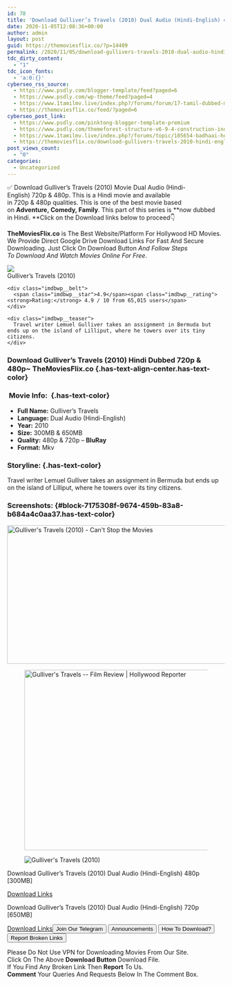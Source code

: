 ```yaml
---
id: 78
title: 'Download Gulliver’s Travels (2010) Dual Audio (Hindi-English) 480p [300MB] || 720p [650MB]'
date: 2020-11-05T12:08:36+00:00
author: admin
layout: post
guid: https://themoviesflix.co/?p=14409
permalink: /2020/11/05/download-gullivers-travels-2010-dual-audio-hindi-english-480p-300mb-720p-650mb/
tdc_dirty_content:
  - "1"
tdc_icon_fonts:
  - 'a:0:{}'
cyberseo_rss_source:
  - https://www.psdly.com/blogger-template/feed?paged=6
  - https://www.psdly.com/wp-theme/feed?paged=4
  - https://www.1tamilmv.live/index.php?/forums/forum/17-tamil-dubbed-movies.xml/
  - https://themoviesflix.co/feed/?paged=6
cyberseo_post_link:
  - https://www.psdly.com/pinktong-blogger-template-premium
  - https://www.psdly.com/themeforest-structure-v6-9-4-construction-industrial-factory-wordpress-theme-10798442
  - https://www.1tamilmv.live/index.php?/forums/topic/105654-badhaai-ho-2018-bluray-1080p-hindi-dts-51-tamil-aac-12gb-g-drive-ninja-360/
  - https://themoviesflix.co/download-gullivers-travels-2010-hindi-english-480p-720p/
post_views_count:
  - "0"
categories:
  - Uncategorized
---
```

✅ Download Gulliver’s Travels (2010)&nbsp;Movie&nbsp;Dual Audio (Hindi-English)&nbsp;720p&nbsp;&&nbsp;480p. This is a Hindi movie and available in&nbsp;720p&nbsp;&&nbsp;480p&nbsp;qualities. This is one of the best movie based on&nbsp;**Adventure,&nbsp;Comedy,&nbsp;Family**. This part of this series is&nbsp;**now dubbed in&nbsp;Hindi.&nbsp;**Click on the Download links below to proceed👇

**TheMoviesFlix.co**&nbsp;is The Best Website/Platform For Hollywood HD Movies. We Provide Direct Google Drive Download Links For Fast And Secure Downloading. Just Click On Download Button&nbsp;_And Follow Steps To&nbsp;Download And Watch Movies Online For Free_.

<div class="imdbwp imdbwp--movie dark">
  <div class="imdbwp__thumb">
    <a class="imdbwp__link" target="_blank" title="Gulliver's Travels" href="https://www.imdb.com/title/tt1320261/" rel="nofollow noopener noreferrer"><img class="imdbwp__img" src="https://m.media-amazon.com/images/M/MV5BMTU0NTUwOTM3Nl5BMl5BanBnXkFtZTcwMDA3NjIwNA@@._V1_SX300.jpg" /></a>
  </div>
  
  <div class="imdbwp__content">
    <div class="imdbwp__header">
      <span class="imdbwp__title">Gulliver&#8217;s Travels</span> (2010)
    </div>
    
    <div class="imdbwp__belt">
      <span class="imdbwp__star">4.9</span><span class="imdbwp__rating"><strong>Rating:</strong> 4.9 / 10 from 65,015 users</span>
    </div>
    
    <div class="imdbwp__teaser">
      Travel writer Lemuel Gulliver takes an assignment in Bermuda but ends up on the island of Lilliput, where he towers over its tiny citizens.
    </div>
  </div>
</div>

### Download Gulliver’s Travels (2010) Hindi Dubbed 720p & 480p~ TheMoviesFlix.co {.has-text-align-center.has-text-color}

### &nbsp;Movie Info:&nbsp; {.has-text-color}

  * **Full Name:** Gulliver’s Travels
  * **Language:**&nbsp;Dual Audio (Hindi-English)
  * **Year:**&nbsp;2010
  * **Size:**&nbsp;300MB & 650MB
  * **Quality:**&nbsp;480p & 720p –&nbsp;**BluRay**
  * **Format:**&nbsp;Mkv

### Storyline: {.has-text-color}

Travel writer Lemuel Gulliver takes an assignment in Bermuda but ends up on the island of Lilliput, where he towers over its tiny citizens.

### Screenshots: {#block-7175308f-9674-459b-83a8-b684a4c0aa37.has-text-color}<figure class="wp-block-image is-resized">

<img loading="lazy" src="https://lh3.googleusercontent.com/proxy/r04V5JkJqEWzHH92wu8ucNVyPzHj_GISlirydqXBc9jTXMgEcJ0BPzdPzudAQ8fRyJQvtmgUb5o7mOx9ul6dwqR6zqsRO3fuMOv1wIcLTjNYuTTdmffeQwSq5P9mBd2L4HyMDSfEWfx-" alt="Gulliver's Travels (2010) - Can't Stop the Movies" width="757" height="321" /> </figure> <figure class="wp-block-image is-resized"><img loading="lazy" src="https://static.hollywoodreporter.com/sites/default/files/2010/12/gullivers_travels_2010_a_l.jpg" alt="Gulliver's Travels -- Film Review | Hollywood Reporter" width="744" height="418" /></figure> <figure class="wp-block-image">![Gulliver's Travels (2010)](https://m.media-amazon.com/images/M/MV5BYjgzOWQyMTgtZDUxMS00MWNhLTg1MWUtMmMwZGQ4MWRlNjRjXkEyXkFqcGdeQXVyMjUyNDk2ODc@._V1_.jpg)</figure> 

<p class="has-text-align-center has-text-color has-medium-font-size">
  Download Gulliver’s Travels (2010) Dual Audio (Hindi-English) 480p [300MB]
</p>

<span class="mb-center maxbutton-3-center"><span class="maxbutton-3-container mb-container"><a class="maxbutton-3 maxbutton maxbutton-post-button" target="_blank" rel="nofollow noopener noreferrer" href="https://coinquint.com/a19326/"><span class="mb-text">Download Links</span></a></span></span>

<p class="has-text-align-center has-text-color has-medium-font-size">
  Download Gulliver’s Travels (2010) Dual Audio (Hindi-English) 720p [650MB]
</p>

<span class="mb-center maxbutton-3-center"><span class="maxbutton-3-container mb-container"><a class="maxbutton-3 maxbutton maxbutton-post-button" target="_blank" rel="nofollow noopener noreferrer" href="https://coinquint.com/a19328/"><span class="mb-text">Download Links</span></a></span></span><a href="https://t.me/themoviesflixcom" target="_blank" data-wpel-link="external" rel="nofollow external noopener noreferrer"><button class="button button5">Join Our Telegram</button></a> <a href="https://themoviesflix.co/download-gullivers-travels-2010-hindi-english-480p-720p/#" target="_blank" data-wpel-link="external" rel="nofollow external noopener noreferrer"><button class="button button5">Announcements</button></a> <a href="https://themoviesflix.com/how-to-download/" target="_blank" data-wpel-link="external" rel="nofollow external noopener noreferrer"><button class="button button5">How To Download?</button></a> <a href="https://themoviesflix.co/download-gullivers-travels-2010-hindi-english-480p-720p/#" target="_blank" data-wpel-link="external" rel="nofollow external noopener noreferrer"><button class="button button5">Report Broken Links</button></a> 

<div class="alert alert-danger">
  Please Do Not Use VPN for Downloading Movies From Our Site.
</div>

<div class="alert alert-success">
  Click On The Above <strong>Download Button</strong> Download File.
</div>

<div class="alert alert-warning">
  If You Find Any Broken Link Then <strong>Report</strong> To Us.
</div>

<div class="alert alert-info">
  <strong>Comment</strong> Your Queries And Requests Below In The Comment Box.
</div>